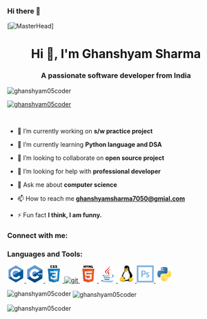 ### Hi there 👋
[![MasterHead](https://www.google.co.in/url?sa=i&url=https%3A%2F%2Fmedium.com%2Fzeduhow%2Fthe-free-hack-of-coding-50a23146c127&psig=AOvVaw2cCNaI6Zt6A2U--FBKWaku&ust=1677735870247000&source=images&cd=vfe&ved=0CA8QjRxqFwoTCKCCssa4u_0CFQAAAAAdAAAAABAD.gif)]
<h1 align="center">Hi 👋, I'm Ghanshyam Sharma</h1>
<h3 align="center">A passionate software developer from India</h3>

<p align="left"> <img src="https://komarev.com/ghpvc/?username=ghanshyam05coder&label=Profile%20views&color=0e75b6&style=flat" alt="ghanshyam05coder" /> </p>

<p align="left"> <a href="https://github.com/ryo-ma/github-profile-trophy"><img src="https://github-profile-trophy.vercel.app/?username=ghanshyam05coder" alt="ghanshyam05coder" /></a> </p>

<p align="left"> <a href="https://twitter.com/" target="blank"><img src="https://img.shields.io/twitter/follow/?logo=twitter&style=for-the-badge" alt="" /></a> </p>

- 🔭 I’m currently working on **s/w practice project**

- 🌱 I’m currently learning **Python language and DSA**

- 👯 I’m looking to collaborate on **open source project**

- 🤝 I’m looking for help with **professional developer**

- 💬 Ask me about **computer science**

- 📫 How to reach me **ghanshyamsharma7050@gmial.com**

- ⚡ Fun fact **I think, I am funny.**

<h3 align="left">Connect with me:</h3>
<p align="left">
</p>

<h3 align="left">Languages and Tools:</h3>
<p align="left"> <a href="https://www.cprogramming.com/" target="_blank" rel="noreferrer"> <img src="https://raw.githubusercontent.com/devicons/devicon/master/icons/c/c-original.svg" alt="c" width="40" height="40"/> </a> <a href="https://www.w3schools.com/cpp/" target="_blank" rel="noreferrer"> <img src="https://raw.githubusercontent.com/devicons/devicon/master/icons/cplusplus/cplusplus-original.svg" alt="cplusplus" width="40" height="40"/> </a> <a href="https://www.w3schools.com/css/" target="_blank" rel="noreferrer"> <img src="https://raw.githubusercontent.com/devicons/devicon/master/icons/css3/css3-original-wordmark.svg" alt="css3" width="40" height="40"/> </a> <a href="https://git-scm.com/" target="_blank" rel="noreferrer"> <img src="https://www.vectorlogo.zone/logos/git-scm/git-scm-icon.svg" alt="git" width="40" height="40"/> </a> <a href="https://www.w3.org/html/" target="_blank" rel="noreferrer"> <img src="https://raw.githubusercontent.com/devicons/devicon/master/icons/html5/html5-original-wordmark.svg" alt="html5" width="40" height="40"/> </a> <a href="https://www.java.com" target="_blank" rel="noreferrer"> <img src="https://raw.githubusercontent.com/devicons/devicon/master/icons/java/java-original.svg" alt="java" width="40" height="40"/> </a> <a href="https://www.linux.org/" target="_blank" rel="noreferrer"> <img src="https://raw.githubusercontent.com/devicons/devicon/master/icons/linux/linux-original.svg" alt="linux" width="40" height="40"/> </a> <a href="https://www.photoshop.com/en" target="_blank" rel="noreferrer"> <img src="https://raw.githubusercontent.com/devicons/devicon/master/icons/photoshop/photoshop-line.svg" alt="photoshop" width="40" height="40"/> </a> <a href="https://www.python.org" target="_blank" rel="noreferrer"> <img src="https://raw.githubusercontent.com/devicons/devicon/master/icons/python/python-original.svg" alt="python" width="40" height="40"/> </a> </p>

<p><img align="left" src="https://github-readme-stats.vercel.app/api/top-langs?username=ghanshyam05coder&show_icons=true&locale=en&layout=compact" alt="ghanshyam05coder" /></p>

<p>&nbsp;<img align="center" src="https://github-readme-stats.vercel.app/api?username=ghanshyam05coder&show_icons=true&locale=en" alt="ghanshyam05coder" /></p>

<p><img align="center" src="https://github-readme-streak-stats.herokuapp.com/?user=ghanshyam05coder&" alt="ghanshyam05coder" /></p>
